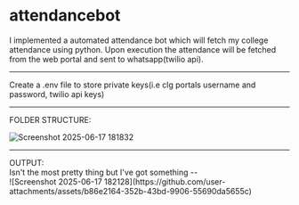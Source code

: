 # attendancebot
I implemented a automated attendance bot which will fetch my college attendance using python. Upon execution the attendance will be fetched from the web portal and sent to whatsapp(twilio api).
<br>
<hr>
Create a .env file to store private keys(i.e clg portals username and password, twilio api keys)
<br>
<hr>
FOLDER STRUCTURE:
<br>

![Screenshot 2025-06-17 181832](https://github.com/user-attachments/assets/a83970c3-4c96-4543-b215-41f1a6ffef7d)
<br>
<hr>
OUTPUT:
<br>
Isn't the most pretty thing but I've got something --
<br>
![Screenshot 2025-06-17 182128](https://github.com/user-attachments/assets/b86e2164-352b-43bd-9906-55690da5655c)
